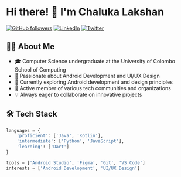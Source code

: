 # Hi there! 👋 I'm Chaluka Lakshan

[![GitHub followers](https://img.shields.io/github/followers/chathura226?label=Follow&style=social)](https://github.com/chathura226)
[![LinkedIn](https://img.shields.io/badge/LinkedIn-Chaluka%20Lakshan-blue)](https://www.linkedin.com/in/chaluka-lakshan-9402bbb5/)
[![Twitter](https://img.shields.io/badge/Twitter-@ChalukaLakshan-blue)](https://twitter.com/ChalukaLakshan)

## 👨‍💻 About Me

- 🎓 Computer Science undergraduate at the University of Colombo School of Computing
- 🌱 Passionate about Android Development and UI/UX Design
- 🚀 Currently exploring Android development and design principles
- 👥 Active member of various tech communities and organizations
- 💡 Always eager to collaborate on innovative projects

## 🛠️ Tech Stack

```python
languages = {
    'proficient': ['Java', 'Kotlin'],
    'intermediate': ['Python', 'JavaScript'],
    'learning': ['Dart']
}

tools = ['Android Studio', 'Figma', 'Git', 'VS Code']
interests = ['Android Development', 'UI/UX Design']
